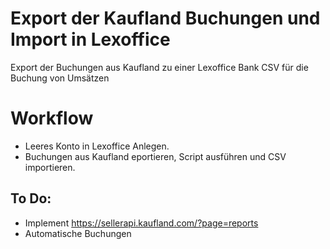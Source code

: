 # Export der Kaufland Buchungen und Import in Lexoffice
 Export der Buchungen aus Kaufland zu einer Lexoffice Bank CSV für die Buchung von Umsätzen


# Workflow
- Leeres Konto in Lexoffice Anlegen.
- Buchungen aus Kaufland eportieren, Script ausführen und CSV importieren.



## To Do:
 - Implement https://sellerapi.kaufland.com/?page=reports
 - Automatische Buchungen